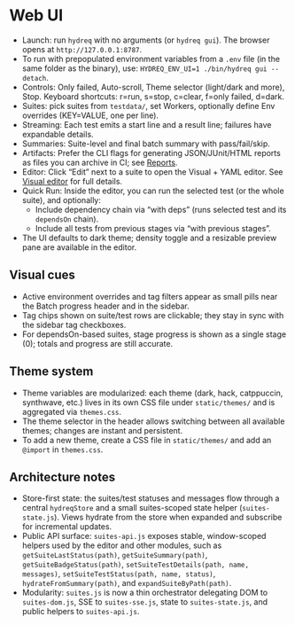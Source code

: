 # Web UI

- Launch: run `hydreq` with no arguments (or `hydreq gui`). The browser opens at `http://127.0.0.1:8787`.
- To run with prepopulated environment variables from a `.env` file (in the same folder as the binary), use: `HYDREQ_ENV_UI=1 ./bin/hydreq gui --detach`.
- Controls: Only failed, Auto-scroll, Theme selector (light/dark and more), Stop. Keyboard shortcuts: r=run, s=stop, c=clear, f=only failed, d=dark.
- Suites: pick suites from `testdata/`, set Workers, optionally define Env overrides (KEY=VALUE, one per line).
- Streaming: Each test emits a start line and a result line; failures have expandable details.
- Summaries: Suite-level and final batch summary with pass/fail/skip.
- Artifacts: Prefer the CLI flags for generating JSON/JUnit/HTML reports as files you can archive in CI; see [Reports](reports.md).
- Editor: Click “Edit” next to a suite to open the Visual + YAML editor. See [Visual editor](visual-editor.md) for full details.
- Quick Run: Inside the editor, you can run the selected test (or the whole suite), and optionally:
	- Include dependency chain via “with deps” (runs selected test and its `dependsOn` chain).
	- Include all tests from previous stages via “with previous stages”.
- The UI defaults to dark theme; density toggle and a resizable preview pane are available in the editor.

## Visual cues

- Active environment overrides and tag filters appear as small pills near the Batch progress header and in the sidebar.
- Tag chips shown on suite/test rows are clickable; they stay in sync with the sidebar tag checkboxes.
- For dependsOn-based suites, stage progress is shown as a single stage (0); totals and progress are still accurate.

## Theme system

- Theme variables are modularized: each theme (dark, hack, catppuccin, synthwave, etc.) lives in its own CSS file under `static/themes/` and is aggregated via `themes.css`.
- The theme selector in the header allows switching between all available themes; changes are instant and persistent.
- To add a new theme, create a CSS file in `static/themes/` and add an `@import` in `themes.css`.

## Architecture notes

- Store-first state: the suites/test statuses and messages flow through a central `hydreqStore` and a small suites-scoped state helper (`suites-state.js`). Views hydrate from the store when expanded and subscribe for incremental updates.
- Public API surface: `suites-api.js` exposes stable, window-scoped helpers used by the editor and other modules, such as `getSuiteLastStatus(path)`, `getSuiteSummary(path)`, `getSuiteBadgeStatus(path)`, `setSuiteTestDetails(path, name, messages)`, `setSuiteTestStatus(path, name, status)`, `hydrateFromSummary(path)`, and `expandSuiteByPath(path)`.
- Modularity: `suites.js` is now a thin orchestrator delegating DOM to `suites-dom.js`, SSE to `suites-sse.js`, state to `suites-state.js`, and public helpers to `suites-api.js`.
